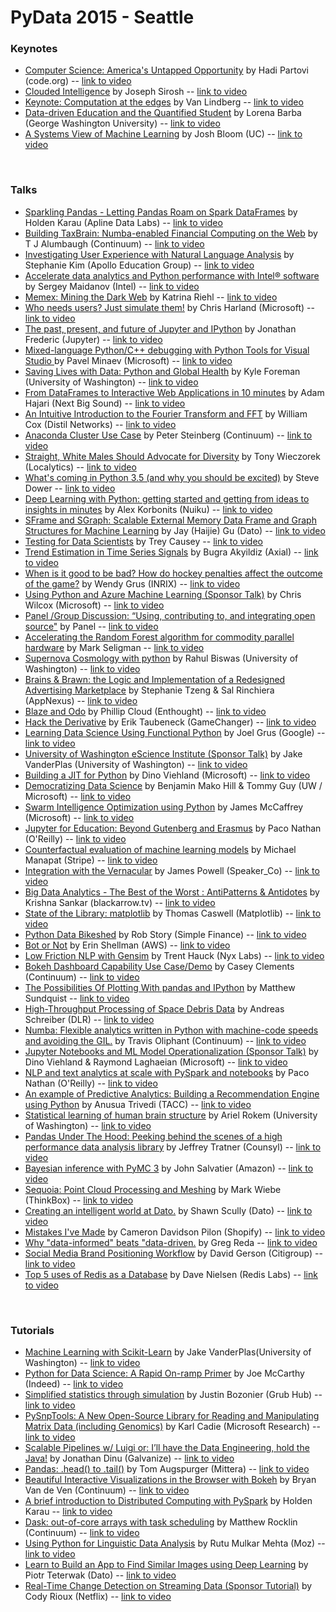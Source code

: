 # PyData 2015 - Seattle

### Keynotes
* [Computer Science: America's Untapped Opportunity](http://seattle.pydata.org/schedule/presentation/61/) by Hadi Partovi (code.org) -- [link to video](https://www.youtube.com/watch?v=PbHe-LGOyFA)
* [Clouded Intelligence](http://seattle.pydata.org/schedule/presentation/60/) by Joseph Sirosh -- [link to video](https://www.youtube.com/watch?v=XPdME_GfRgo)
* [Keynote: Computation at the edges](http://seattle.pydata.org/schedule/presentation/62/) by Van Lindberg -- [link to video](https://www.youtube.com/watch?v=o1H3_L34-Y0)
* [Data-driven Education and the Quantified Student](http://seattle.pydata.org/schedule/presentation/68/) by Lorena Barba (George Washington University) -- [link to video](https://www.youtube.com/watch?v=2YIZ2SY9mW4)
* [A Systems View of Machine Learning](http://seattle.pydata.org/schedule/presentation/64/) by Josh Bloom (UC) -- [link to video](https://www.youtube.com/watch?v=i-1UmCYyzi4)
<br>

### Talks
* [Sparkling Pandas - Letting Pandas Roam on Spark DataFrames](http://seattle.pydata.org/schedule/presentation/23/) by Holden Karau (Apline Data Labs) -- [link to video](https://www.youtube.com/watch?v=borv_KMI9Ac)
* [Building TaxBrain: Numba-enabled Financial Computing on the Web](http://seattle.pydata.org/schedule/presentation/1/) by T J Alumbaugh (Continuum) -- [link to video](https://www.youtube.com/watch?v=pZBhyO-djfc)
* [Investigating User Experience with Natural Language Analysis](http://seattle.pydata.org/schedule/presentation/48/) by Stephanie Kim (Apollo Education Group) -- [link to video](https://www.youtube.com/watch?v=aPy-1a1DUjo)
* [Accelerate data analytics and Python performance with Intel® software ](http://seattle.pydata.org/schedule/presentation/81/) by Sergey Maidanov (Intel) -- [link to video](https://www.youtube.com/watch?v=GCAznbHj4Po)
* [Memex: Mining the Dark Web](http://seattle.pydata.org/schedule/presentation/65/) by Katrina Riehl -- [link to video](https://www.youtube.com/watch?v=oTT4WWqhYNk)
* [Who needs users? Just simulate them!](http://seattle.pydata.org/schedule/presentation/42/) by Chris Harland (Microsoft) -- [link to video](https://www.youtube.com/watch?v=y_RsStwBc8I)
* [The past, present, and future of Jupyter and IPython](http://seattle.pydata.org/schedule/presentation/85/) by Jonathan Frederic (Jupyter) -- [link to video](https://www.youtube.com/watch?v=7eQYZGf9--0)
* [Mixed-language Python/C++ debugging with Python Tools for Visual Studio ](http://seattle.pydata.org/schedule/presentation/41/) by Pavel Minaev (Microsoft) -- [link to video](https://www.youtube.com/watch?v=zEDFH1vMA24)
* [Saving Lives with Data: Python and Global Health](http://seattle.pydata.org/schedule/presentation/43/) by Kyle Foreman (University of Washington) -- [link to video](https://www.youtube.com/watch?v=agP7ruBOtpY)
* [From DataFrames to Interactive Web Applications in 10 minutes](http://seattle.pydata.org/schedule/presentation/11/) by Adam Hajari (Next Big Sound) -- [link to video](https://www.youtube.com/watch?v=NPV2hHV6hxY)
* [An Intuitive Introduction to the Fourier Transform and FFT](http://seattle.pydata.org/schedule/presentation/45/) by William Cox (Distil Networks) -- [link to video](https://www.youtube.com/watch?v=YEwIjyOKFQ4)
* [Anaconda Cluster Use Case](http://seattle.pydata.org/schedule/presentation/73/) by Peter Steinberg (Continuum) -- [link to video](https://www.youtube.com/watch?v=iLup7mgL21o)
* [Straight, White Males Should Advocate for Diversity](http://seattle.pydata.org/schedule/presentation/19/) by Tony Wieczorek (Localytics) -- [link to video](https://www.youtube.com/watch?v=9L7aRVWjd04)
* [What's coming in Python 3.5 (and why you should be excited)](http://seattle.pydata.org/schedule/presentation/76/) by Steve Dower -- [link to video](https://www.youtube.com/watch?v=aintdHnqaio)
* [Deep Learning with Python: getting started and getting from ideas to insights in minutes](http://seattle.pydata.org/schedule/presentation/33/) by Alex Korbonits (Nuiku) -- [link to video](https://www.youtube.com/watch?v=MVyauNNinC0)
* [SFrame and SGraph: Scalable External Memory Data Frame and Graph Structures for Machine Learning](http://seattle.pydata.org/schedule/presentation/70/) by Jay (Haijie) Gu (Dato) -- [link to video](https://www.youtube.com/watch?v=UQg78_Ouo9c)
* [Testing for Data Scientists](http://seattle.pydata.org/schedule/presentation/46/) by Trey Causey -- [link to video](https://www.youtube.com/watch?v=GEqM9uJi64Q)
* [Trend Estimation in Time Series Signals](http://seattle.pydata.org/schedule/presentation/36/) by Bugra Akyildiz (Axial) -- [link to video](https://www.youtube.com/watch?v=likDxYXhNQY)
* [When is it good to be bad? How do hockey penalties affect the outcome of the game?](http://seattle.pydata.org/schedule/presentation/29/) by Wendy Grus (INRIX) -- [link to video](https://www.youtube.com/watch?v=S1LpKZXqAfU)
* [Using Python and Azure Machine Learning (Sponsor Talk)](link_to_talk) by Chris Wilcox (Microsoft) -- [link to video](https://www.youtube.com/watch?v=PElcaj1iylA)
* [Panel /Group Discussion: “Using, contributing to, and integrating open source"](http://seattle.pydata.org/schedule/presentation/90/) by Panel -- [link to video](https://www.youtube.com/watch?v=doQKV6zlloc)
* [Accelerating the Random Forest algorithm for commodity parallel hardware](http://seattle.pydata.org/schedule/presentation/32/) by Mark Seligman -- [link to video](https://www.youtube.com/watch?v=dRZrYdhNUec)
* [Supernova Cosmology with python](http://seattle.pydata.org/schedule/presentation/31/) by Rahul Biswas (University of Washington) -- [link to video](https://www.youtube.com/watch?v=N7R06p390Oc)
* [Brains & Brawn: the Logic and Implementation of a Redesigned Advertising Marketplace](http://seattle.pydata.org/schedule/presentation/66/) by Stephanie Tzeng & Sal Rinchiera (AppNexus) -- [link to video](https://www.youtube.com/watch?v=PycBEDdsPic)
* [Blaze and Odo](http://seattle.pydata.org/schedule/presentation/12/) by Phillip Cloud (Enthought) -- [link to video](https://www.youtube.com/watch?v=0CyKObrSszY)
* [Hack the Derivative](http://seattle.pydata.org/schedule/presentation/37/) by Erik Taubeneck (GameChanger) -- [link to video](https://www.youtube.com/watch?v=vPWnQHzfe28)
* [Learning Data Science Using Functional Python](http://seattle.pydata.org/schedule/presentation/44/) by Joel Grus (Google) -- [link to video](https://www.youtube.com/watch?v=ThS4juptJjQ)
* [University of Washington eScience Institute (Sponsor Talk)](http://seattle.pydata.org/schedule/presentation/74/) by Jake VanderPlas (University of Washington) -- [link to video](https://www.youtube.com/watch?v=qOOk6l-CHNw)
* [Building a JIT for Python](http://seattle.pydata.org/schedule/presentation/14/) by Dino Viehland (Microsoft) -- [link to video](https://www.youtube.com/watch?v=_5vLWe4d8X8)
* [Democratizing Data Science](http://seattle.pydata.org/schedule/presentation/16/) by Benjamin Mako Hill & Tommy Guy (UW / Microsoft) -- [link to video](https://www.youtube.com/watch?v=qD3m4xp6C_o)
* [Swarm Intelligence Optimization using Python](http://seattle.pydata.org/schedule/presentation/75/) by James McCaffrey (Microsoft) -- [link to video](https://www.youtube.com/watch?v=bVDX_UwthZI)
* [Jupyter for Education: Beyond Gutenberg and Erasmus](http://seattle.pydata.org/schedule/presentation/86/) by Paco Nathan (O'Reilly) -- [link to video](https://www.youtube.com/watch?v=BVueLWN2QPc)
* [Counterfactual evaluation of machine learning models](http://seattle.pydata.org/schedule/presentation/17/) by Michael Manapat (Stripe) -- [link to video](https://www.youtube.com/watch?v=QWCSxAKR-h0)
* [Integration with the Vernacular](http://seattle.pydata.org/schedule/presentation/10/) by James Powell (Speaker_Co) -- [link to video](https://www.youtube.com/watch?v=VFHGn_4GWBU)
* [Big Data Analytics - The Best of the Worst : AntiPatterns & Antidotes](http://seattle.pydata.org/schedule/presentation/20/) by Krishna Sankar (blackarrow.tv) -- [link to video](https://www.youtube.com/watch?v=pjVXmqoC1Mc)
* [State of the Library: matplotlib](http://seattle.pydata.org/schedule/presentation/83/) by Thomas Caswell (Matplotlib) -- [link to video](https://www.youtube.com/watch?v=1vAZ1bJZkXo)
* [Python Data Bikeshed](http://seattle.pydata.org/schedule/presentation/47/) by Rob Story (Simple Finance) -- [link to video](https://www.youtube.com/watch?v=RTiAMB2tQjo)
* [Bot or Not](http://seattle.pydata.org/schedule/presentation/28/) by Erin Shellman (AWS) -- [link to video](https://www.youtube.com/watch?v=ic4SagX5RFM)
* [Low Friction NLP with Gensim](http://seattle.pydata.org/schedule/presentation/38/) by Trent Hauck (Nyx Labs) -- [link to video](https://www.youtube.com/watch?v=KqNkisZ2rPs)
* [Bokeh Dashboard Capability Use Case/Demo](http://seattle.pydata.org/schedule/presentation/72/) by Casey Clements (Continuum) -- [link to video](https://www.youtube.com/watch?v=Kojrxqgecx4)
* [The Possibilities Of Plotting With pandas and IPython](http://seattle.pydata.org/schedule/presentation/13/) by Matthew Sundquist -- [link to video](https://www.youtube.com/watch?v=Uy_NKRoNYtI)
* [High-Throughput Processing of Space Debris Data](http://seattle.pydata.org/schedule/presentation/35/) by Andreas Schreiber (DLR) -- [link to video](https://www.youtube.com/watch?v=2keDxnMIGmw)
* [Numba: Flexible analytics written in Python with machine-code speeds and avoiding the GIL.](http://seattle.pydata.org/schedule/presentation/91/) by Travis Oliphant (Continuum) -- [link to video](https://www.youtube.com/watch?v=QpaapVaL8Fw)
* [Jupyter Notebooks and ML Model Operationalization (Sponsor Talk)](http://seattle.pydata.org/schedule/presentation/88/) by Dino Viehland & Raymond Laghaeian (Microsoft) -- [link to video](https://www.youtube.com/watch?v=MrYtyJrOFto)
* [NLP and text analytics at scale with PySpark and notebooks](http://seattle.pydata.org/schedule/presentation/67/) by Paco Nathan (O'Reilly) -- [link to video](https://www.youtube.com/watch?v=iVbTFIdZ1Io)
* [An example of Predictive Analytics: Building a Recommendation Engine using Python](http://seattle.pydata.org/schedule/presentation/21/) by Anusua Trivedi (TACC) -- [link to video](https://www.youtube.com/watch?v=E9XTOnEgqRY)
* [Statistical learning of human brain structure](http://seattle.pydata.org/schedule/presentation/40/) by Ariel Rokem (University of Washington) -- [link to video](https://www.youtube.com/watch?v=HdrSZtB0uX0)
* [Pandas Under The Hood: Peeking behind the scenes of a high performance data analysis library](http://seattle.pydata.org/schedule/presentation/22/) by Jeffrey Tratner (Counsyl) -- [link to video](https://www.youtube.com/watch?v=DpyhdO4aM04)
* [Bayesian inference with PyMC 3](http://seattle.pydata.org/schedule/presentation/30/) by John Salvatier (Amazon) -- [link to video](https://www.youtube.com/watch?v=VVbJ4jEoOfU)
* [Sequoia: Point Cloud Processing and Meshing](http://seattle.pydata.org/schedule/presentation/82/) by Mark Wiebe (ThinkBox) -- [link to video](https://www.youtube.com/watch?v=OBSE-IpOCWM)
* [Creating an intelligent world at Dato.](http://seattle.pydata.org/schedule/presentation/77/) by Shawn Scully (Dato) -- [link to video](https://www.youtube.com/watch?v=pCLHLEh_lU0)
* [Mistakes I've Made](http://seattle.pydata.org/schedule/presentation/26/) by Cameron Davidson Pilon (Shopify) -- [link to video](https://www.youtube.com/watch?v=VWtsTIbFXxA)
* [Why "data-informed" beats "data-driven.](http://seattle.pydata.org/schedule/presentation/27/) by Greg Reda -- [link to video](https://www.youtube.com/watch?v=yHo3B3BbppM)
* [Social Media Brand Positioning Workflow](http://seattle.pydata.org/schedule/presentation/25/) by David Gerson (Citigroup) -- [link to video](https://www.youtube.com/watch?v=uCsffK9gfw4)
* [Top 5 uses of Redis as a Database](link_to_talk) by Dave Nielsen (Redis Labs) -- [link to video](https://www.youtube.com/watch?v=jTTlBc2-T9Q)
<br>

### Tutorials
* [Machine Learning with Scikit-Learn](http://seattle.pydata.org/schedule/presentation/3/) by Jake VanderPlas(University of Washington) -- [link to video](https://www.youtube.com/watch?v=HC0J_SPm9co)
* [Python for Data Science: A Rapid On-ramp Primer](http://seattle.pydata.org/schedule/presentation/8/) by Joe McCarthy (Indeed) -- [link to video](https://www.youtube.com/watch?v=SWjnth2_JRY)
* [Simplified statistics through simulation](http://seattle.pydata.org/schedule/presentation/6/) by Justin Bozonier (Grub Hub) -- [link to video](https://www.youtube.com/watch?v=ssVsVhZEQ9M)
* [PySnpTools: A New Open-Source Library for Reading and Manipulating Matrix Data (including Genomics)](http://seattle.pydata.org/schedule/presentation/79/) by Karl Cadie (Microsoft Research) -- [link to video](https://www.youtube.com/watch?v=KPI6479ctAQ)
* [Scalable Pipelines w/ Luigi or: I’ll have the Data Engineering, hold the Java!](http://seattle.pydata.org/schedule/presentation/2/) by Jonathan Dinu (Galvanize) -- [link to video](https://www.youtube.com/watch?v=Ny2X_WNxrB4)
* [Pandas: .head() to .tail()](http://seattle.pydata.org/schedule/presentation/4/) by Tom Augspurger (Mittera) -- [link to video](https://www.youtube.com/watch?v=otCriSKVV_8)
* [Beautiful Interactive Visualizations in the Browser with Bokeh](http://seattle.pydata.org/schedule/presentation/9/) by Bryan Van de Ven (Continuum) -- [link to video](https://www.youtube.com/watch?v=7uYhhCx_MAE)
* [A brief introduction to Distributed Computing with PySpark](http://seattle.pydata.org/schedule/presentation/84/) by Holden Karau -- [link to video](https://www.youtube.com/watch?v=bJouNc1REno)
* [Dask: out-of-core arrays with task scheduling](http://seattle.pydata.org/schedule/presentation/5/) by Matthew Rocklin (Continuum) -- [link to video](https://www.youtube.com/watch?v=ieW3G7ZzRZ0)
* [Using Python for Linguistic Data Analysis](http://seattle.pydata.org/schedule/presentation/7/) by Rutu Mulkar Mehta (Moz) -- [link to video](https://www.youtube.com/watch?v=gJwFHSeFg44)
* [Learn to Build an App to Find Similar Images using Deep Learning](http://seattle.pydata.org/schedule/presentation/69/) by Piotr Teterwak (Dato) -- [link to video](https://www.youtube.com/watch?v=85EOo32-3MQ)
* [Real-Time Change Detection on Streaming Data (Sponsor Tutorial)](http://seattle.pydata.org/schedule/presentation/71/) by Cody Rioux (Netflix) -- [link to video](https://www.youtube.com/watch?v=50tzQ8Gz6Tg)
